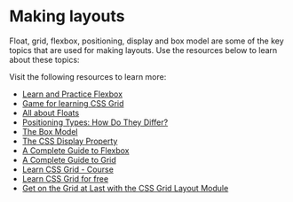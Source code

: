 # Making layouts

Float, grid, flexbox, positioning, display and box model are some of the key topics that are used for making layouts. Use the resources below to learn about these topics:

Visit the following resources to learn more:

- [Learn and Practice Flexbox](https://flexboxfroggy.com/)
- [Game for learning CSS Grid](https://cssgridgarden.com/)
- [All about Floats](https://css-tricks.com/all-about-floats/)
- [Positioning Types: How Do They Differ?](https://css-tricks.com/absolute-relative-fixed-positioining-how-do-they-differ/)
- [The Box Model](https://developer.mozilla.org/en-US/docs/Learn/CSS/Building_blocks/The_box_model)
- [The CSS Display Property](https://www.freecodecamp.org/news/the-css-display-property-display-none-display-table-inline-block-and-more/)
- [A Complete Guide to Flexbox](https://css-tricks.com/snippets/css/a-guide-to-flexbox)
- [A Complete Guide to Grid](https://css-tricks.com/snippets/css/complete-guide-grid)
- [Learn CSS Grid - Course](https://cssgrid.io/)
- [Learn CSS Grid for free](https://scrimba.com/learn/cssgrid)
- [Get on the Grid at Last with the CSS Grid Layout Module](https://thenewstack.io/get-grid-last-css-grid-template-markup/)